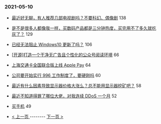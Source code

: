 ### 2021-05-10 
- [最近好无聊，有人推荐几部电视剧吗？不要科幻、偶像剧](https://www.v2ex.com/t/775887) 138
- [是不是很多人都像我一样，买数码产品都是三分钟热度，买完用不了多久就吃灰了？](https://www.v2ex.com/t/775928) 129
- [已经无法阻止 Windows10 更新了吗？](https://www.v2ex.com/t/775933) 106
- [[开源]打造一个干净无广告且个性化的公众号阅读环境](https://www.v2ex.com/t/775908) 66
- [上海交通卡全国联合版上线 Apple Pay](https://www.v2ex.com/t/775902) 64
- [公司要开始实行 996 工作制度了，要硬刚吗](https://www.v2ex.com/t/776039) 60
- [最近有什么因素导致显示器价格大涨么？总不能用显示器挖矿吧？](https://www.v2ex.com/t/775857) 58
- [最近不知道得罪了哪位大佬，对我连续 DDoS 一个月](https://www.v2ex.com/t/776057) 52
- [买手机](https://www.v2ex.com/t/775855) 49 

- [ < 上一页 ](https://github.com/able8/v2ex-hot-record/blob/master/2021-05-09.md) -------- [ 下一页 > ](https://github.com/able8/v2ex-hot-record/blob/master/2021-05-11.md)